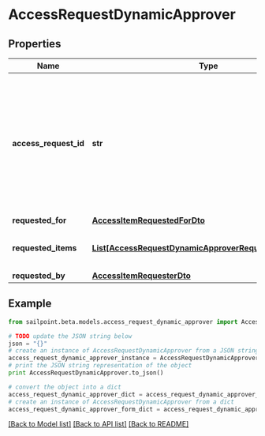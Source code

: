# AccessRequestDynamicApprover


## Properties

Name | Type | Description | Notes
------------ | ------------- | ------------- | -------------
**access_request_id** | **str** | The unique ID of the access request object. Can be used with the [access request status endpoint](https://developer.sailpoint.com/idn/api/beta/list-access-request-status) to get the status of the request.  | 
**requested_for** | [**AccessItemRequestedForDto**](AccessItemRequestedForDto.md) |  | 
**requested_items** | [**List[AccessRequestDynamicApproverRequestedItemsInner]**](AccessRequestDynamicApproverRequestedItemsInner.md) | The access items that are being requested. | 
**requested_by** | [**AccessItemRequesterDto**](AccessItemRequesterDto.md) |  | 

## Example

```python
from sailpoint.beta.models.access_request_dynamic_approver import AccessRequestDynamicApprover

# TODO update the JSON string below
json = "{}"
# create an instance of AccessRequestDynamicApprover from a JSON string
access_request_dynamic_approver_instance = AccessRequestDynamicApprover.from_json(json)
# print the JSON string representation of the object
print AccessRequestDynamicApprover.to_json()

# convert the object into a dict
access_request_dynamic_approver_dict = access_request_dynamic_approver_instance.to_dict()
# create an instance of AccessRequestDynamicApprover from a dict
access_request_dynamic_approver_form_dict = access_request_dynamic_approver.from_dict(access_request_dynamic_approver_dict)
```
[[Back to Model list]](../README.md#documentation-for-models) [[Back to API list]](../README.md#documentation-for-api-endpoints) [[Back to README]](../README.md)


